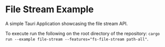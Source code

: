 # File Stream Example

A simple Tauri Application showcasing the file stream API.

To execute run the following on the root directory of the repository: `cargo run --example file-stream --features="fs-file-stream path-all"`.
